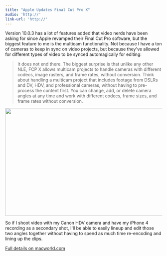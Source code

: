 ```yaml
---
title: "Apple Updates Final Cut Pro X"
audio: 'http://'
link-url: 'http://'
---
```

<p>Version 10.0.3 has a lot of features added that video nerds have been asking for since Apple revamped their Final Cut Pro software, but the biggest feature to me is the multicam functionality. Not because I have a ton of cameras to keep in sync on video projects, but because they've allowed for different types of video to be synced automagically for editing:</p>
<blockquote><p>
  It does not end there. The biggest surprise is that unlike any other NLE, FCP X allows multicam projects to handle cameras with different codecs, image rasters, and frame rates, without conversion. Think about handling a multicam project that includes footage from DSLRs and DV, HDV, and professional cameras, without having to pre-process the content first. You can change, add, or delete camera angles at any time and work with different codecs, frame sizes, and frame rates without conversion.
</p></blockquote>
<p><img src="https://chrisenns.com/wp-content/uploads/2012/01/multicam-editing.png" alt="" title="multicam editing" width="564" height="345" class="aligncenter size-full wp-image-20032" /></p>
<p>So if I shoot video with my Canon HDV camera and have my iPhone 4 recording as a secondary shot, I'll be able to easily lineup and edit those two angles together without having to spend as much time re-encoding and lining up the clips.</p>
<p><a href="http://www.macworld.com/article/165108/2012/01/first_look_final_cut_pro_x_10_0_3_restores_professional_features_adds_notable_new_ones.html">Full details on macworld.com</a></p>
